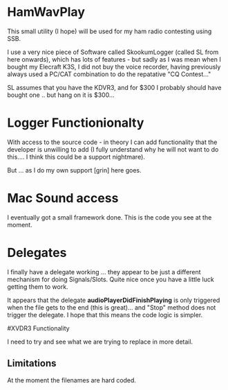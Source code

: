 # HamWavPlay

This small utility (I hope) will be used for my ham radio contesting using SSB. 

I use a very nice piece of Software called SkookumLogger (called SL from here onwards), which has lots of features - but sadly as I was mean when I bought my Elecraft K3S, I did not buy the voice recorder, having previously always used a PC/CAT combination to do the repatative "CQ Contest..."

SL assumes that you have the KDVR3, and for $300 I probably should have bought one .. but hang on it is $300... 

# Logger Functionionalty

With access to the source code - in theory I can add functionality that the developer is unwilling to add (I fully understand why he will not want to do this.... I think this could be a support nightmare).

But ... as I do my own support [grin] here goes.

# Mac Sound access

I eventually got a small framework done. This is the code you see at the moment.

# Delegates

I finally have a delegate working ... they appear to be just a different mechanism for doing Signals/Slots. Quite nice once you have a little luck getting them to work.


It appears that the delegate **audioPlayerDidFinishPlaying** is only triggered when the file gets to the end (this is great)... and "Stop" method does not trigger the delegate. I hope that this means the code logic is simpler.


#XVDR3 Functionality 

I need to try and see what we are trying to replace in more detail.


## Limitations

At the moment the filenames are hard coded. 



